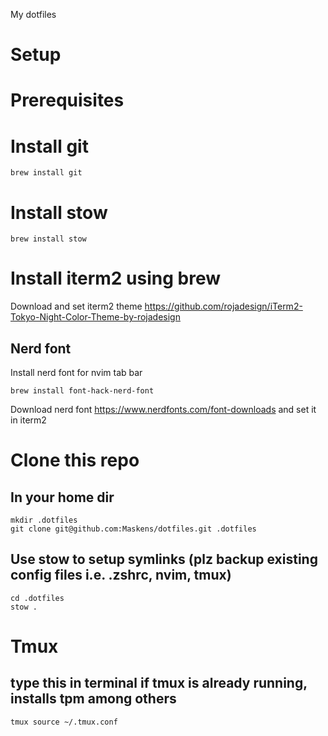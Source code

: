 My dotfiles

# Setup

# Prerequisites

# Install git

    brew install git

# Install stow

    brew install stow

# Install iterm2 using brew   


Download and set iterm2 theme
https://github.com/rojadesign/iTerm2-Tokyo-Night-Color-Theme-by-rojadesign

## Nerd font
Install nerd font for nvim tab bar

    brew install font-hack-nerd-font

Download nerd font https://www.nerdfonts.com/font-downloads and set it in iterm2

# Clone this repo 
## In your home dir
    mkdir .dotfiles
    git clone git@github.com:Maskens/dotfiles.git .dotfiles
## Use stow to setup symlinks (plz backup existing config files i.e. .zshrc, nvim, tmux)
    cd .dotfiles
    stow .

# Tmux
## type this in terminal if tmux is already running, installs tpm among others
    tmux source ~/.tmux.conf

